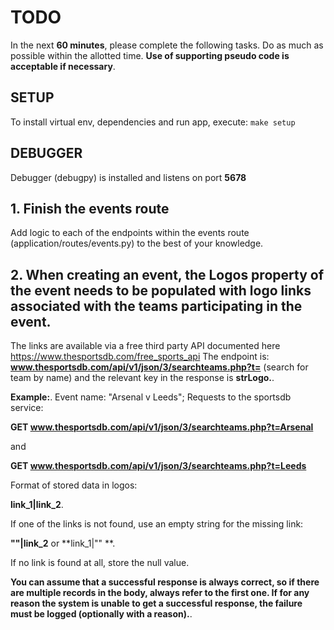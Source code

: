 # TODO
In the next **60 minutes**, please complete the following tasks.
Do as much as possible within the allotted time.
**Use of supporting pseudo code is acceptable if necessary**.

## SETUP
To install virtual env, dependencies and run app, execute:
```make setup```

## DEBUGGER
Debugger (debugpy) is installed and listens on port **5678**

## 1. Finish the events route
Add logic to each of the endpoints within the events route (application/routes/events.py) to the best of your knowledge.

## 2. When creating an event, the Logos property of the event needs to be populated with logo links associated with the teams participating in the event.

The links are available via a free third party API documented here https://www.thesportsdb.com/free_sports_api
The endpoint is: **www.thesportsdb.com/api/v1/json/3/searchteams.php?t=<QUERY>** (search for team by name) and the relevant key in the response is **strLogo.**.

**Example:**.
Event name: "Arsenal v Leeds";
Requests to the sportsdb service:

**GET www.thesportsdb.com/api/v1/json/3/searchteams.php?t=Arsenal**

and

**GET www.thesportsdb.com/api/v1/json/3/searchteams.php?t=Leeds**

Format of stored data in logos: 

**link_1|link_2**.

If one of the links is not found, use an empty string for the missing link:

**""|link_2** or **link_1|"" **.

If no link is found at all, store the null value.

**You can assume that a successful response is always correct, so if there are multiple records in the body, always refer to the first one.
If for any reason the system is unable to get a successful response, the failure must be logged (optionally with a reason).**.
